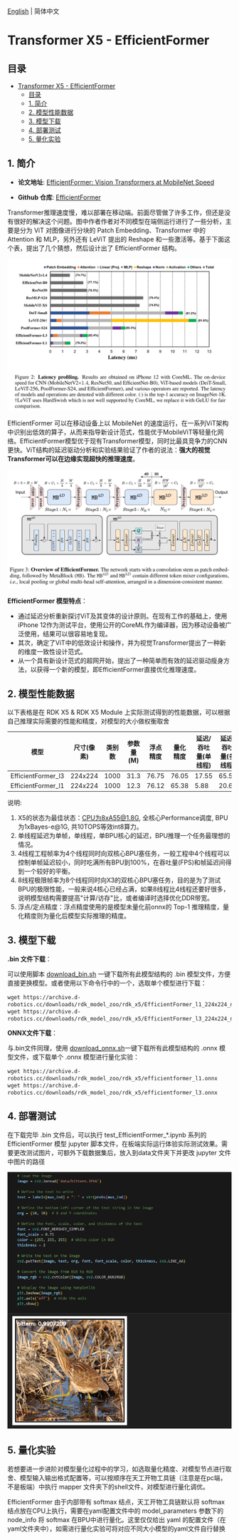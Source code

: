 [English](./README.md) | 简体中文

# Transformer X5 - EfficientFormer

## 目录

- [Transformer X5 - EfficientFormer](#transformer-x5---efficientformer)
  - [目录](#目录)
  - [1. 简介](#1-简介)
  - [2. 模型性能数据](#2-模型性能数据)
  - [3. 模型下载](#3-模型下载)
  - [4. 部署测试](#4-部署测试)
  - [5. 量化实验](#5-量化实验)

## 1. 简介

- **论文地址**: [EfficientFormer: Vision Transformers at MobileNet Speed](https://arxiv.org/abs/2206.01191)

- **Github 仓库**: [EfficientFormer](https://github.com/snap-research/EfficientFormer)

Transformer推理速度慢，难以部署在移动端。前面尽管做了许多工作，但还是没有很好的解决这个问题。图中作者作者对不同模型在端侧运行进行了一些分析，主要是分为 ViT 对图像进行分块的 Patch Embedding、Transformer 中的 Attention 和 MLP，另外还有 LeViT 提出的 Reshape 和一些激活等。基于下面这个表，提出了几个猜想，然后设计出了 EfficientFormer 结构。

![alt text](./data/latency_profiling.png)

EfficientFormer 可以在移动设备上以 MobileNet 的速度运行，在一系列ViT架构中识别出低效的算子，从而来指导新设计范式，性能优于MobileViT等轻量化网络。EfficientFormer模型优于现有Transformer模型，同时比最具竞争力的CNN更快。ViT结构的延迟驱动分析和实验结果验证了作者的说法：**强大的视觉Transformer可以在边缘实现超快的推理速度**。

![alt text](./data/EfficientFormer_architecture.png)

**EfficientFormer 模型特点**：

- 通过延迟分析重新探讨ViT及其变体的设计原则。在现有工作的基础上，使用iPhone 12作为测试平台，使用公开的CoreML作为编译器，因为移动设备被广泛使用，结果可以很容易地复现。
- 其次，确定了ViT中的低效设计和操作，并为视觉Transformer提出了一种新的维度一致性设计范式。
- 从一个具有新设计范式的超网开始，提出了一种简单而有效的延迟驱动瘦身方法，以获得一个新的模型，即EfficientFormer直接优化推理速度。


## 2. 模型性能数据

以下表格是在 RDK X5 & RDK X5 Module 上实际测试得到的性能数据，可以根据自己推理实际需要的性能和精度，对模型的大小做权衡取舍

| 模型                 | 尺寸(像素)  | 类别数  | 参数量(M) | 浮点精度  | 量化精度  | 延迟/吞吐量(单线程) | 延迟/吞吐量(多线程) | 帧率      |
| ------------------ | ------- | ---- | ------ | ----- | ----- | ----------- | ----------- | ------- |
| EfficientFormer_l3 | 224x224 | 1000 | 31.3   | 76.75 | 76.05 | 17.55       | 65.56       | 60.52   |
| EfficientFormer_l1 | 224x224 | 1000 | 12.3   | 76.12 | 65.38 | 5.88        | 20.69       | 191.605 |


说明: 
1. X5的状态为最佳状态：CPU为8xA55@1.8G, 全核心Performance调度, BPU为1xBayes-e@1G, 共10TOPS等效int8算力。
2. 单线程延迟为单帧，单线程，单BPU核心的延迟，BPU推理一个任务最理想的情况。
3. 4线程工程帧率为4个线程同时向双核心BPU塞任务，一般工程中4个线程可以控制单帧延迟较小，同时吃满所有BPU到100%，在吞吐量(FPS)和帧延迟间得到一个较好的平衡。
4. 8线程极限帧率为8个线程同时向X3的双核心BPU塞任务，目的是为了测试BPU的极限性能，一般来说4核心已经占满，如果8线程比4线程还要好很多，说明模型结构需要提高"计算/访存"比，或者编译时选择优化DDR带宽。
5. 浮点/定点精度：浮点精度使用的是模型未量化前onnx的 Top-1 推理精度，量化精度则为量化后模型实际推理的精度。


## 3. 模型下载

**.bin 文件下载**：

可以使用脚本 [download_bin.sh](./model/download_bin.sh) 一键下载所有此模型结构的 .bin 模型文件，方便直接更换模型。或者使用以下命令行中的一个，选取单个模型进行下载：

```shell
wget https://archive.d-robotics.cc/downloads/rdk_model_zoo/rdk_x5/EfficientFormer_l1_224x224_nv12.bin
wget https://archive.d-robotics.cc/downloads/rdk_model_zoo/rdk_x5/EfficientFormer_l3_224x224_nv12.bin
```

**ONNX文件下载**：

与.bin文件同理，使用 [download_onnx.sh](./model/download_onnx.sh)一键下载所有此模型结构的 .onnx 模型文件，或下载单个 .onnx 模型进行量化实验：

```shell
wget https://archive.d-robotics.cc/downloads/rdk_model_zoo/rdk_x5/efficientformer_l1.onnx
wget https://archive.d-robotics.cc/downloads/rdk_model_zoo/rdk_x5/efficientformer_l3.onnx
```

## 4. 部署测试

在下载完毕 .bin 文件后，可以执行 test_EfficientFormer_*.ipynb 系列的 EfficientFormer 模型 jupyter 脚本文件，在板端实际运行体验实际测试效果。需要更改测试图片，可额外下载数据集后，放入到data文件夹下并更改 jupyter 文件中图片的路径

![](./data/inference.png)

## 5. 量化实验

若想要进一步进阶对模型量化过程中的学习，如选取量化精度、对模型节点进行取舍、模型输入输出格式配置等，可以按顺序在天工开物工具链（注意是在pc端，不是板端）中执行 mapper 文件夹下的shell文件，对模型进行量化调优。

EfficientFormer 由于内部带有 softmax 结点，天工开物工具链默认将 softmax 结点放在CPU上执行，需要在yaml配置文件中的 model_parameters 参数下的 node_info 将 softmax 在BPU中进行量化。这里仅仅给出 yaml 的配置文件（在yaml文件夹中），如需进行量化实验可将对应不同大小模型的yaml文件自行替换